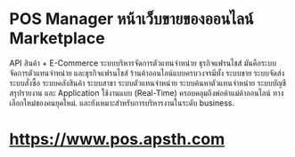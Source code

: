 # POS Manager หน้าเว็บขายของออนไลน์ Marketplace
API สินค้า + E-Commerce ระบบบริหารจัดการตัวแทนจำหน่าย ธุรกิจแฟรนไชส์
มันคือระบบจัดการตัวแทนจำหน่าย และธุรกิจแฟรนไชส์ ร้านค้าออนไลน์แบบครบวงจรมีทั้ง ระบบขาย ระบบจัดส่ง ระบบสั่งซื้อ ระบบคลังสินค้า ระบบสาขา ระบบตัวแทนจำหน่าย ระบบค้นหาตัวแทนจำหน่าย ระบบบัญชี สรุปรายงาน และ Application ใช้งานแบบ (Real-Time) ครอบคลุมถึงพ่อค้าแม่ค้าออนไลน์ ทางเลือกใหม่ของคนยุคใหม่. และยังเหมาะสำหรับการบริหารงานในระดับ business.
# https://www.pos.apsth.com 
